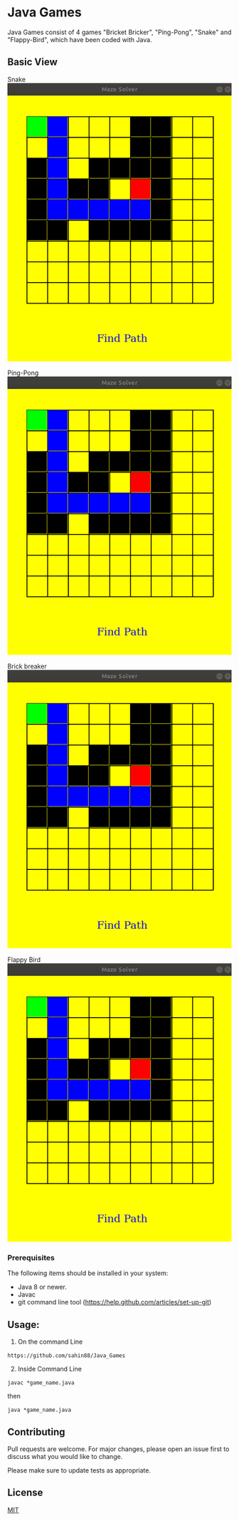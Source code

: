# Java Games

Java Games consist of 4 games "Bricket Bricker", "Ping-Pong", "Snake" and "Flappy-Bird", which have been coded with Java.


##  Basic View
Snake
![alt text](https://github.com/sahin88/Python_Pygame_Maze_Solver/blob/main/mazer_solver.png)

Ping-Pong
![alt text](https://github.com/sahin88/Python_Pygame_Maze_Solver/blob/main/mazer_solver.png)

Brick breaker
![alt text](https://github.com/sahin88/Python_Pygame_Maze_Solver/blob/main/mazer_solver.png)

Flappy Bird
![alt text](https://github.com/sahin88/Python_Pygame_Maze_Solver/blob/main/mazer_solver.png)
### Prerequisites
The following items should be installed in your system:
* Java 8 or newer.
* Javac
* git command line tool (https://help.github.com/articles/set-up-git)


## Usage:

1) On the command Line
```
https://github.com/sahin88/Java_Games
```
2) Inside Command Line 
 
```
javac *game_name.java
```
then 
```
java *game_name.java

```


## Contributing
Pull requests are welcome. For major changes, please open an issue first to discuss what you would like to change.

Please make sure to update tests as appropriate.

## License
[MIT](https://choosealicense.com/licenses/mit/)
